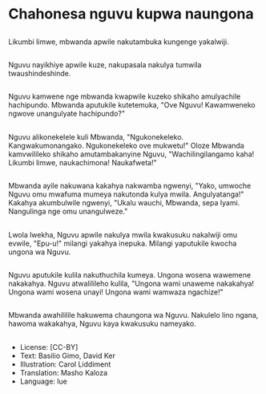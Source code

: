 # Chahonesa nguvu kupwa naungona

##
Likumbi limwe, mbwanda apwile nakutambuka kungenge yakalwiji.

##
Nguvu nayikhiye apwile kuze, nakupasala nakulya tumwila twaushindeshinde.

##
Nguvu kamwene nge mbwanda kwapwile kuzeko shikaho amulyachile hachipundo. Mbwanda aputukile kutetemuka, "Ove Nguvu! Kawamweneko ngwove unangulyate hachipundo?"

##
Nguvu alikonekelele kuli Mbwanda, "Ngukonekeleko. Kangwakumonangako. Ngukonekeleko ove mukwetu!" Oloze Mbwanda kamvwilileko shikaho amutambakanyine Nguvu, "Wachilingilangamo kaha! Likumbi limwe, naukachimona! Naukafweta!"

##
Mbwanda ayile nakuwana kakahya nakwamba ngwenyi, "Yako, umwoche Nguvu omu mwafuma mumeya nakutonda kulya mwila. Angulyatanga!" Kakahya akumbulwile ngwenyi, "Ukalu wauchi, Mbwanda, sepa lyami. Nangulinga nge omu unangulweze."

##
Lwola lwekha, Nguvu apwile nakulya mwila kwakusuku nakalwiji omu evwile, "Epu-u!" milangi yakahya inepuka. Milangi yaputukile kwocha ungona wa Nguvu.

##
Nguvu aputukile kulila nakuthuchila kumeya. Ungona wosena wawemene nakakahya. Nguvu atwalilileho kulila, "Ungona wami unaweme nakakahya! Ungona wami wosena unayi! Ungona wami wamwaza ngachize!"

##
Mbwanda awahililile hakuwema chaungona wa Nguvu. Nakulelo lino ngana, hawoma wakakahya, Nguvu kaya kwakusuku nameyako.

##
* License: [CC-BY]
* Text: Basilio Gimo, David Ker
* Illustration: Carol Liddiment
* Translation: Masho Kaloza
* Language: lue
